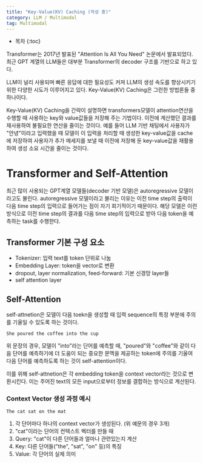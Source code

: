 ```yaml
---
title: "Key-Value(KV) Caching (작성 중)"
category: LLM / Multimodal
tag: Multimodal
---
```








* 목차
{:toc}













Transformer는 2017년 발표된 "Attention Is All You Need" 논문에서 발표되었다. 최근 GPT 계열의 LLM들은 대부분 Transformer의 decoder 구조를 기반으로 하고 있다. 

LLM이 널리 사용되며 빠른 응답에 대한 필요성도 커져 LLM의 생성 속도를 향상시키기 위한 다양한 시도가 이루어지고 있다. Key-Value(KV) Caching은 그런한 방법론들 중 하나이다. 

Key-Value(KV) Caching을 간략이 설명하면 transformers모델이 attention연산을 수행할 때 사용하는 key와 value값들을 저장해 주는 기법이다. 이전에 계산했던 결과를 재사용하여 불필요한 연산을 줄이는 것이다. 예를 들어 LLM 기반 채팅에서 사용자가 "안녕"이라고 입력했을 때 모델이 이 입력을 처리할 때 생성한 key-value값을 cache에 저장하여 사용자가 추가 메세지를 보낼 때 이전에 저장해 둔 key-value값을 재활용하여 생성 소요 시간을 줄이는 것이다.

# Transformer and Self-Attention

최근 많이 사용되는 GPT계열 모델들(decoder 기반 모델)은 autoregressive 모델이라고도 불린다. autoregressive 모델이라고 불리는 이유는 이전 time step의 출력이 다음 time step의 입력으로 들어가는 점이 자기 회기적이기 때문이다. 해당 모델은 이런 방식으로 이전 time step의 결과를 다음 time step의 입력으로 받아 다음 token을 예측하는 task를 수행한다. 

## Transformer 기본 구성 요소

- Tokenizer: 입력 text를 token 단위로 나눔
- Embedding Layer: token을 vector로 변환
- dropout, layer normalization, feed-forward: 기본 신경망 layer들
- self attention layer

## Self-Attention

self-attnetion은 모델이 다음 toekn을 생성할 때 입력 sequence의 특정 부분에 주의를 기울일 수 있도록 하는 것이다. 

```
She poured the coffee into the cup
```

위 문장의 경우, 모델이 "into"라는 단어를 예측할 때, "poured"와 "coffee"와 같이 다음 단어를 예측하기에 더 도움이 되는 중요한 문맥을 제공하는 token에 주의를 기울여 다음 단어를 예측하도록 하는 것이 self-attention이다.

이를 위해 self-attnetion은 각 embedding token을 context vector라는 것으로 변환시킨다. 이는 주어진 text의 모든 input으로부터 정보를 결합하는 방식으로 계산된다.

### Context Vector 생성 과정 예시

```
The cat sat on the mat
```

1. 각 단어마다 하나의 context vector가 생성된다. (위 예문의 경우 3개)
2. "cat"이라는 단어의 컨텍스트 벡터를 만들 때
3. Query: "cat"이 다른 단어들과 얼마나 관련있는지 계산
4. Key: 다른 단어들("the", "sat", "on" 등)의 특징
5. Value: 각 단어의 실제 의미
